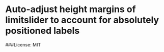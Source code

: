 # Auto-adjust height margins of limitslider to account for absolutely positioned labels

###License: MIT
